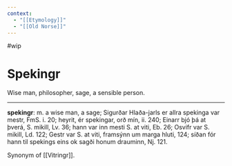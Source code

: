 ```yaml
---
context:
  - "[[Etymology]]"
  - "[[Old Norse]]"
---
```


#wip

# Spekingr

Wise man, philosopher, sage, a sensible person.

---

**spekingr**: m. a wise man, a sage; Sigurðar Hlaða-jarls er allra spekinga var mestr, FmS. i. 20; heyrit, ér spekingar, orð mín, ii. 240; Einarr bjó þá at þverá, S. mikill, Lv. 36; hann var inn mesti S. at viti, Eb. 26; Osvifr var S. mikill, Ld. 122; Gestr var S. at viti, framsýnn um marga hluti, 124; síðan fór hann til spekings eins ok sagði honum drauminn, Nj. 121.

Synonym of [[Vitringr]].
